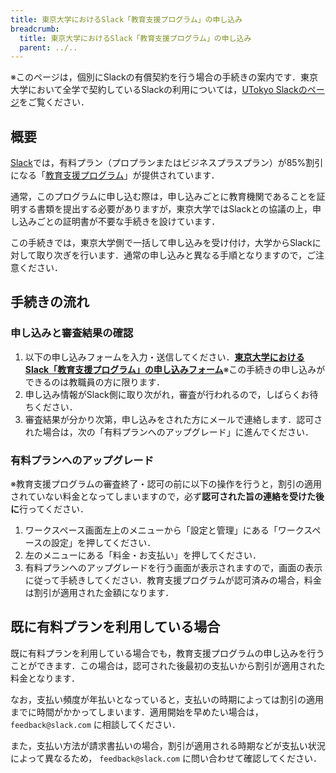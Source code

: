 ```yaml
---
title: 東京大学におけるSlack「教育支援プログラム」の申し込み
breadcrumb:
  title: 東京大学におけるSlack「教育支援プログラム」の申し込み
  parent: ../..
---
```


※このページは，個別にSlackの有償契約を行う場合の手続きの案内です．東京大学において全学で契約しているSlackの利用については，[UTokyo Slackのページ](.)をご覧ください．

## 概要

[Slack](https://slack.com/intl/ja-jp/)では，有料プラン（プロプランまたはビジネスプラスプラン）が85%割引になる「[教育支援プログラム](https://slack.com/intl/ja-jp/help/articles/206646877)」が提供されています．

通常，このプログラムに申し込む際は，申し込みごとに教育機関であることを証明する書類を提出する必要がありますが，東京大学ではSlackとの協議の上，申し込みごとの証明書が不要な手続きを設けています．

この手続きでは，東京大学側で一括して申し込みを受け付け，大学からSlackに対して取り次ぎを行います．通常の申し込みと異なる手順となりますので，ご注意ください．

## 手続きの流れ

### 申し込みと審査結果の確認

1. 以下の申し込みフォームを入力・送信してください．<b class="box center"><a href="https://forms.office.com/r/EXy0jVxx9L">東京大学におけるSlack「教育支援プログラム」の申し込みフォーム</a></b>※この手続きの申し込みができるのは教職員の方に限ります．
1. 申し込み情報がSlack側に取り次がれ，審査が行われるので，しばらくお待ちください．
1. 審査結果が分かり次第，申し込みをされた方にメールで連絡します．認可された場合は，次の「有料プランへのアップグレード」に進んでください．

### 有料プランへのアップグレード

※教育支援プログラムの審査終了・認可の前に以下の操作を行うと，割引の適用されていない料金となってしまいますので，必ず**認可された旨の連絡を受けた後に**行ってください．

1. ワークスペース画面左上のメニューから「設定と管理」にある「ワークスペースの設定」を押してください．
1. 左のメニューにある「料金・お支払い」を押してください．
1. 有料プランへのアップグレードを行う画面が表示されますので，画面の表示に従って手続きしてください．教育支援プログラムが認可済みの場合，料金は割引が適用された金額になります．

## 既に有料プランを利用している場合

既に有料プランを利用している場合でも，教育支援プログラムの申し込みを行うことができます．この場合は，認可された後最初の支払いから割引が適用された料金となります．

なお，支払い頻度が年払いとなっていると，支払いの時期によっては割引の適用までに時間がかかってしまいます．適用開始を早めたい場合は， `feedback@slack.com` に相談してください．

また，支払い方法が請求書払いの場合，割引が適用される時期などが支払い状況によって異なるため， `feedback@slack.com` に問い合わせて確認してください．
